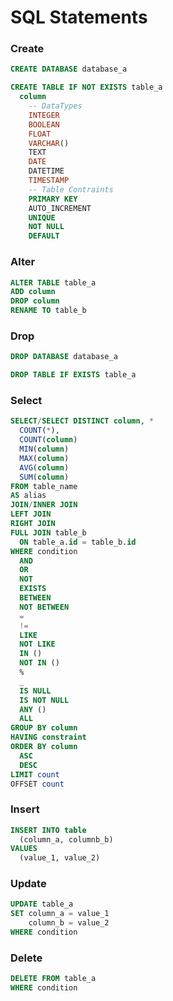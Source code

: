 # SQL Statements

### Create

```sql
CREATE DATABASE database_a
```

```sql
CREATE TABLE IF NOT EXISTS table_a
  column 
    -- DataTypes
    INTEGER
    BOOLEAN
    FLOAT
    VARCHAR()
    TEXT
    DATE
    DATETIME
    TIMESTAMP	
    -- Table Contraints
    PRIMARY KEY
    AUTO_INCREMENT
    UNIQUE
    NOT NULL
    DEFAULT

```

### Alter

```sql
ALTER TABLE table_a
ADD column
DROP column
RENAME TO table_b
```

### Drop

```sql
DROP DATABASE database_a
```

```sql
DROP TABLE IF EXISTS table_a
```

### Select

```sql
SELECT/SELECT DISTINCT column, *
  COUNT(*),
  COUNT(column)
  MIN(column)
  MAX(column)
  AVG(column)
  SUM(column)
FROM table_name
AS alias
JOIN/INNER JOIN 
LEFT JOIN
RIGHT JOIN
FULL JOIN table_b
  ON table_a.id = table_b.id
WHERE condition
  AND
  OR
  NOT
  EXISTS
  BETWEEN
  NOT BETWEEN
  =
  !=
  LIKE
  NOT LIKE
  IN ()
  NOT IN ()
  %
  _
  IS NULL
  IS NOT NULL
  ANY ()
  ALL
GROUP BY column
HAVING constraint
ORDER BY column
  ASC
  DESC
LIMIT count
OFFSET count
```

### Insert

```sql
INSERT INTO table
  (column_a, columnb_b)
VALUES 
  (value_1, value_2)
```

### Update

```sql
UPDATE table_a
SET column_a = value_1
    column_b = value_2
WHERE condition
```

### Delete

```sql
DELETE FROM table_a
WHERE condition
```
